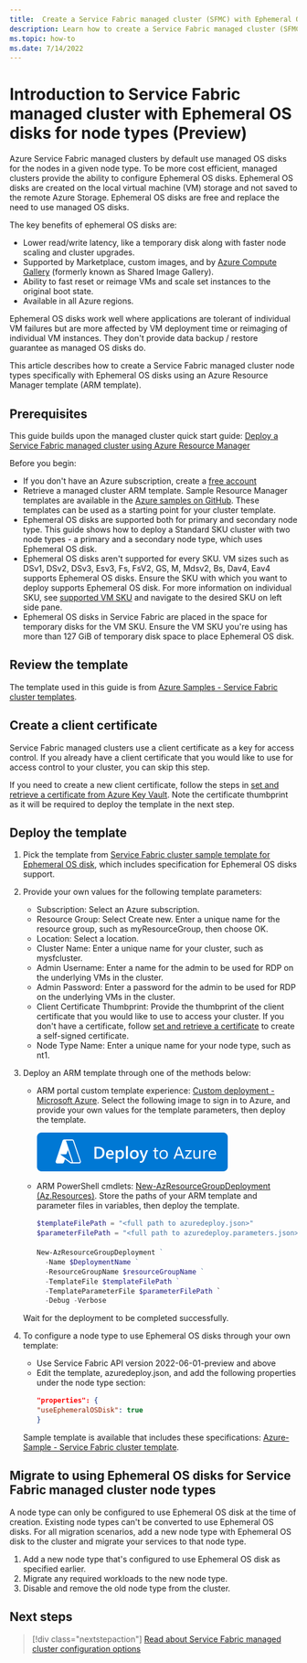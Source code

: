 ```yaml
---
title:  Create a Service Fabric managed cluster (SFMC) with Ephemeral OS disks for node types
description: Learn how to create a Service Fabric managed cluster (SFMC) with Ephemeral OS disks for node types
ms.topic: how-to
ms.date: 7/14/2022
---
```


# Introduction to Service Fabric managed cluster with Ephemeral OS disks for node types (Preview)
Azure Service Fabric managed clusters by default use managed OS disks for the nodes in a given node type. To be more cost efficient, managed clusters provide the ability to configure Ephemeral OS disks. Ephemeral OS disks are created on the local virtual machine (VM) storage and not saved to the remote Azure Storage. Ephemeral OS disks are free and replace the need to use managed OS disks.

The key benefits of ephemeral OS disks are: 

* Lower read/write latency, like a temporary disk along with faster node scaling and cluster upgrades.
* Supported by Marketplace, custom images, and by [Azure Compute Gallery](../virtual-machines/shared-image-galleries.md) (formerly known as Shared Image Gallery). 
* Ability to fast reset or reimage VMs and scale set instances to the original boot state. 
* Available in all Azure regions. 

Ephemeral OS disks work well where applications are tolerant of individual VM failures but are more affected by VM deployment time or reimaging of individual VM instances. They don't provide data backup / restore guarantee as managed OS disks do.

This article describes how to create a Service Fabric managed cluster node types specifically with Ephemeral OS disks using an Azure Resource Manager template (ARM template).

## Prerequisites
This guide builds upon the managed cluster quick start guide: [Deploy a Service Fabric managed cluster using Azure Resource Manager](https://docs.microsoft.com/azure/service-fabric/quickstart-managed-cluster-template)

Before you begin:

* If you don't have an Azure subscription, create a [free account](https://azure.microsoft.com/free)
* Retrieve a managed cluster ARM template. Sample Resource Manager templates are available in the [Azure samples on GitHub](https://github.com/Azure-Samples/service-fabric-cluster-templates). These templates can be used as a starting point for your cluster template.
* Ephemeral OS disks are supported both for primary and secondary node type. This guide shows how to deploy a Standard SKU cluster with two node types - a primary and a secondary node type, which uses Ephemeral OS disk.
* Ephemeral OS disks aren't supported for every SKU. VM sizes such as DSv1, DSv2, DSv3, Esv3, Fs, FsV2, GS, M, Mdsv2, Bs, Dav4, Eav4 supports Ephemeral OS disks. Ensure the SKU with which you want to deploy supports Ephemeral OS disk. For more information on individual SKU, see [supported VM SKU](https://docs.microsoft.com/azure/virtual-machines/dv3-dsv3-series) and navigate to the desired SKU on left side pane.
* Ephemeral OS disks in Service Fabric are placed in the space for temporary disks for the VM SKU. Ensure the VM SKU you're using has more than 127 GiB of temporary disk space to place Ephemeral OS disk.

## Review the template
The template used in this guide is from [Azure Samples - Service Fabric cluster templates](https://github.com/Azure-Samples/service-fabric-cluster-templates/tree/master/SF-Managed-Standard-SKU-2-NT-Ephemeral).


## Create a client certificate
Service Fabric managed clusters use a client certificate as a key for access control. If you already have a client certificate that you would like to use for access control to your cluster, you can skip this step. 

If you need to create a new client certificate, follow the steps in [set and retrieve a certificate from Azure Key Vault](https://docs.microsoft.com/azure/key-vault/certificates/quick-create-portal). Note the certificate thumbprint as it will be required to deploy the template in the next step.

## Deploy the template

1. Pick the template from [Service Fabric cluster sample template for Ephemeral OS disk](https://github.com/Azure-Samples/service-fabric-cluster-templates/tree/master/SF-Managed-Standard-SKU-2-NT-Ephemeral), which includes specification for Ephemeral OS disks support.

2. Provide your own values for the following template parameters:

   * Subscription: Select an Azure subscription.
   * Resource Group: Select Create new. Enter a unique name for the resource group, such as myResourceGroup, then choose OK.
   * Location: Select a location.
   * Cluster Name: Enter a unique name for your cluster, such as mysfcluster.
   * Admin Username: Enter a name for the admin to be used for RDP on the underlying VMs in the cluster.
   * Admin Password: Enter a password for the admin to be used for RDP on the underlying VMs in the cluster.
   * Client Certificate Thumbprint: Provide the thumbprint of the client certificate that you would like to use to access your cluster. If you don't have a certificate, follow [set and retrieve a certificate](https://docs.microsoft.com/azure/key-vault/certificates/quick-create-portal) to create a self-signed certificate.
   * Node Type Name: Enter a unique name for your node type, such as nt1.


3. Deploy an ARM template through one of the methods below:

   * ARM portal custom template experience: [Custom deployment - Microsoft Azure](https://portal.azure.com/#create/Microsoft.Template). Select the following image to sign in to Azure, and provide your own values for the template parameters, then deploy the template.

      [![Deploy to Azure](../media/template-deployments/deploy-to-azure.svg)](https://portal.azure.com/#create/Microsoft.Template/uri/https%3A%2F%2Fraw.githubusercontent.com%2FAzure-Samples%2Fservice-fabric-cluster-templates%2Fmaster%2FSF-Managed-Standard-SKU-2-NT-Ephemeral%2Fazuredeploy.json)


   * ARM PowerShell cmdlets: [New-AzResourceGroupDeployment (Az.Resources)](https://docs.microsoft.com/powershell/module/az.resources/new-azresourcegroupdeployment). Store the paths of your ARM template and parameter files in variables, then deploy the template.
    
      ```powershell
      $templateFilePath = "<full path to azuredeploy.json>"
      $parameterFilePath = "<full path to azuredeploy.parameters.json>"

      New-AzResourceGroupDeployment ` 
        -Name $DeploymentName ` 
        -ResourceGroupName $resourceGroupName ` 
        -TemplateFile $templateFilePath ` 
        -TemplateParameterFile $parameterFilePath `
        -Debug -Verbose
      ```
    Wait for the deployment to be completed successfully.

4. To configure a node type to use Ephemeral OS disks through your own template:
   * Use Service Fabric API version 2022-06-01-preview and above
   * Edit the template, azuredeploy.json, and add the following properties under the node type section:
       ```JSON
      "properties": { 
      "useEphemeralOSDisk": true 
      }
      ```
   Sample template is available that includes these specifications: [Azure-Sample - Service Fabric cluster template](https://github.com/Azure-Samples/service-fabric-cluster-templates/tree/master/SF-Managed-Standard-SKU-2-NT-Ephemeral).


## Migrate to using Ephemeral OS disks for Service Fabric managed cluster node types
A node type can only be configured to use Ephemeral OS disk at the time of creation. Existing node types can't be converted to use Ephemeral OS disks. For all migration scenarios, add a new node type with Ephemeral OS disk to the cluster and migrate your services to that node type. 

1. Add a new node type that's configured to use Ephemeral OS disk as specified earlier.
2. Migrate any required workloads to the new node type.
3. Disable and remove the old node type from the cluster.

## Next steps
> [!div class="nextstepaction"]
> [Read about Service Fabric managed cluster configuration options](how-to-managed-cluster-configuration.md)
